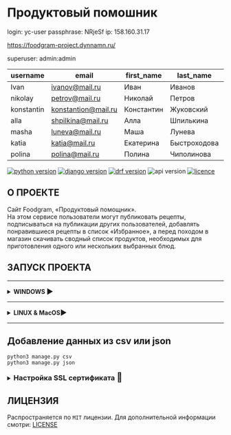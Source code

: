 # Продуктовый помошник

login: yc-user
passphrase: NRjeSf
ip: 158.160.31.17

https://foodgram-project.dynnamn.ru/

superuser: admin:admin

| username   | email               | first_name | last_name    | password  |
|------------|---------------------|------------|--------------|-----------|
| Ivan       | ivanov@mail.ru      | Иван       | Иванов       | asdf1asdf |
| nikolay    | petrov@mail.ru      | Николай    | Петров       | asdf1asdf |
| konstantin | konstantion@mail.ru | Константин | Жуковский    | asdf1asdf |
| alla       | shpilkina@mail.ru   | Алла       | Шпилькина    | asdf1asdf |
| masha      | luneva@mail.ru      | Маша       | Лунева       | asdf1asdf |
| katia      | katia@mail.ru       | Екатерина  | Быстроходова | asdf1asdf |
| polina     | polina@mail.ru      | Полина     | Чиполинова   | asdf1asdf |

[![python version](https://img.shields.io/static/v1?label=Python&message=3.10.6&color=97ca00&style=for-the-badge)](https://python.org)
[![django version](https://img.shields.io/static/v1?label=DJANGO&message=4.2.2&color=77ca00&style=for-the-badge)](https://www.djangoproject.com/)
[![drf version](https://img.shields.io/static/v1?label=DRF&message=3.14.0&color=97ca00&style=for-the-badge)](https://www.django-rest-framework.org/)
![api version](https://img.shields.io/static/v1?label=API%20VERSION&message=1.0.0&color=77ca00&style=for-the-badge)
[![licence](https://img.shields.io/static/v1?label=LICENSE&message=MIT&color=97ca00&style=for-the-badge)](https://github.com/kluevEVGA/api_final_yatube/blob/master/LICENSE)

## О ПРОЕКТЕ

Cайт Foodgram, «Продуктовый помощник».  
На этом сервисе пользователи могут публиковать рецепты, подписываться на публикации других пользователей, добавлять
понравившиеся рецепты в список «Избранное», а перед походом в магазин скачивать сводный список продуктов, необходимых
для приготовления одного или нескольких выбранных блюд.

## ЗАПУСК ПРОЕКТА

<hr/>
<details>
<summary><h4 style="display: inline">WINDOWS <h3 style="display: inline">▶️</h3></h4></summary>

_Клонировать проект_

```shell
https://github.com/kluev-evga/foodgram-project-react.git
```

_Установить локальное окружение_

```shell
python -m venv venv
```

_Активировать окружение_

```shell
venv\Scripts\activate # PowerShell
```

```shell
source venv/Scripts/activate # Git Bash(Bash)
```

_Установить зависимости_

```shell
pip install -r requirements.txt
```

_Перейти в папку с проектом_

```shell
cd .\backend\
```

_Выполнить миграции_

```shell
python3 manage.py migrate
```

_запустить сервер_

```shell
python3 manage.py runserver
```

</details>
<hr/>

<details>
<summary><h4 style="display: inline">LINUX & MacOS<h3 style="display: inline">▶️</h3></h4></summary>

_Клонировать проект_

```shell
https://github.com/kluev-evga/foodgram-project-react.git
```

_Установить локальное окружение_

```shell
python3 -m venv venv
```

_Активировать окружение_

```shell
source venv/bin/activate
```

_Установить зависимости_

```shell
pip install -r requirements.txt
```

_Перейти в папку с проектом_

```shell
cd .\backend\
```

_Выполнить миграции_

```shell
python3 manage.py migrate
```

_запустить сервер_

```shell
python3 manage.py runserver
```

</details>
<hr/>

## Добавление данных из csv или json

```shell
python3 manage.py csv
python3 manage.py json
```

<details>
<summary><h3 style="display: inline">Настройка SSL сертификата <h2 style="display: inline"> 🚧</h2></h3></summary>


<br/>

### Docker

```yaml
nginx:
  ports:
    - "80:80"
    - "443:443"
  volumes:
    - ./certbot/www:/var/www/certbot/
    - ./certbot/conf/:/etc/nginx/ssl/

certbot:
  image: certbot/certbot:latest
  volumes:
    - ./certbot/www/:/var/www/certbot/
    - ./certbot/conf/:/etc/letsencrypt/
```

<br/>

### Создаем файл конфигурации nginx.conf

`не забываем указать свои dns`

```nginx configuration
server {

    listen 80;
    listen [::]:80;
    server_name foodgram-project.dynnamn.ru www.foodgram-project.dynnamn.ru;
    server_tokens off;

    location /.well-known/acme-challenge/ {
        root /var/www/certbot;
    }

    location / {
        return 301 https://foodgram-project.dynnamn.ru$request_uri;
    }
}
```

<br/>

### Запускаем команду, чтобы заполнить папку сертификатов:

`не забываем указать свои dns`

```shell
sudo docker compose run --rm  certbot certonly --webroot --webroot-path /var/www/certbot/ -d example.com
```

<br/>

### Теперь, когда нас есть сертификаты, можно заполнить блок 443:

`не забываем указать свои dns`  
После обновления nginx.conf необходимо перезапустить контейнер nginx

```nginx configuration
server {
    listen 80;
    listen [::]:80;
    server_name example.com www.example.com;
    server_tokens off;

    location /.well-known/acme-challenge/ {
        root /var/www/certbot;
    }

    location / {
        return 301 https://foodgram-project.dynnamn.ru$request_uri;
    }
}

server {
    listen 443 default_server ssl http2;
    listen [::]:443 ssl http2;
    server_name example.org;
    ssl_certificate /etc/nginx/ssl/live/example.org/fullchain.pem;
    ssl_certificate_key /etc/nginx/ssl/live/example.org/privkey.pem;

    location / {
    	# ... заполняем все необходимые пути
    }
}
```

### Обновление сертификата

```shell
sudo docker compose run --rm certbot renew
```

### подробнее:

https://dvsemenov.ru/nastrojka-https-s-pomoshhyu-nginx-lets-encrypt-i-docker/

</details>

## ЛИЦЕНЗИЯ

Распространяется по `MIT` лицензии. Для дополнительной информации
смотри: [LICENSE](https://github.com/kluevEVGA/foodgram-project-react/blob/master/LICENSE)